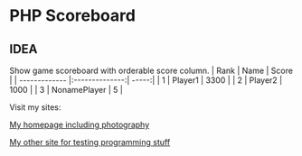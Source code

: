 PHP Scoreboard
==============


IDEA
----

Show game scoreboard with orderable score column.
| Rank          | Name           | Score  |
| ------------- |:--------------:| -----:|
| 1             | Player1 | 3300 |
| 2             | Player2        |   1000 |
| 3             | NonamePlayer   |    5 |


Visit my sites:

[My homepage including photography](https://www.harriahola.com "Harri Ahola")

[My other site for testing programming stuff](https://softa.site "Softa.site")
